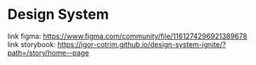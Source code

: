 # Design System

link figma: https://www.figma.com/community/file/1161274296921389678
link storybook: https://igor-cotrim.github.io/design-system-ignite/?path=/story/home--page
